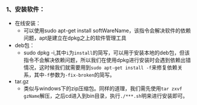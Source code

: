 ### 1、安装软件：  
  - 在线安装：
    - 可以使用sudo apt-get install softWareName，该指令会解决软件的依赖问题，apt是建立在dpkg之上的软件管理工具
  - deb包：
    - sudo dpkg -i,其中`i`为`install`的简写，可以用于安装本地的deb包，但该指令不会解决依赖问题，所以我们在使用dpkg进行安装时会遇到依赖出错情况，这时候我们就需要用到`sudo apt-get install -f`来修复依赖关系，其中`-f`参数为`-fix-broken`的简写。
  - tar.gz
    - 类似与windows下的zip压缩包。同样的道理，我们需先使用`tar zxvf gzName`解压，之后cd进入到bin目录，执行`./***.sh`明来进行安装即可。
